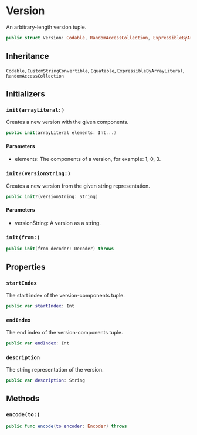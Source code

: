 # Version

An arbitrary-length version tuple.

``` swift
public struct Version: Codable, RandomAccessCollection, ExpressibleByArrayLiteral, CustomStringConvertible, Equatable 
```

## Inheritance

`Codable`, `CustomStringConvertible`, `Equatable`, `ExpressibleByArrayLiteral`, `RandomAccessCollection`

## Initializers

### `init(arrayLiteral:)`

Creates a new version with the given components.

``` swift
public init(arrayLiteral elements: Int...) 
```

#### Parameters

  - elements: The components of a version, for example: 1, 0, 3.

### `init?(versionString:)`

Creates a new version from the given string representation.

``` swift
public init?(versionString: String) 
```

> 

#### Parameters

  - versionString: A version as a string.

### `init(from:)`

``` swift
public init(from decoder: Decoder) throws 
```

## Properties

### `startIndex`

The start index of the version-components tuple.

``` swift
public var startIndex: Int 
```

### `endIndex`

The end index of the version-components tuple.

``` swift
public var endIndex: Int 
```

### `description`

The string representation of the version.

``` swift
public var description: String 
```

## Methods

### `encode(to:)`

``` swift
public func encode(to encoder: Encoder) throws 
```
